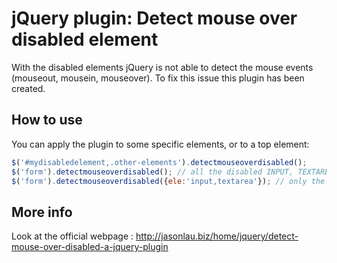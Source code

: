 # jQuery plugin: Detect mouse over disabled element

With the disabled elements jQuery is not able to detect the mouse events (mouseout, mousein, mouseover). To fix this issue this plugin has been created.

## How to use

You can apply the plugin to some specific elements, or to a top element:
```javascript
$('#mydisabledelement,.other-elements').detectmouseoverdisabled();
$('form').detectmouseoverdisabled(); // all the disabled INPUT, TEXTAREA and SELECT elements  are used
$('form').detectmouseoverdisabled({ele:'input,textarea'}); // only the disabled INPUT and TEXTAREA are used
```

## More info

Look at the official webpage : http://jasonlau.biz/home/jquery/detect-mouse-over-disabled-a-jquery-plugin